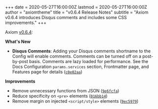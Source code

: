 +++
date = 2020-05-27T16:00:00Z
lastmod = 2020-05-27T16:00:00Z
author = "axiomtheme"
title = "v0.6.4 Release Notes"
subtitle = "Axiom v0.6.4 introduces Disqus comments and includes some CSS improvements."
+++

Axiom [v0.6.4](https://github.com/marketempower/axiom/releases/tag/v0.6.4):

**What's New**

- **Disqus Comments**: Adding your Disqus comments shortname to the Config will enable comments. Comments can be turned off on a post-by-post basis. Comments are lazy loaded for performance. See the Docs Configuration `params.services` section, Frontmatter page, and Features page for details ([`c0e02aa`](https://github.com/marketempower/axiom/commit/c0e02aabe12a69d6d7061b56873ff9ee1d8db438))

**Improvements**

- Remove unnecessary functions from JSON ([`9e6fcfa`](https://github.com/marketempower/axiom/commit/9e6fcfa5ea9698e7f713e45978e015b1a588bb28))
- Reduce specificity on `<pre>` elements ([`016bb14`](https://github.com/marketempower/axiom/commit/016bb1427fdc80aa401519ea7f4ac3ce4067e2bd))
- Remove margin on injected `<script/style>` elements ([`9ec5979`](https://github.com/marketempower/axiom/commit/9ec597993816cc072409b7a8cce76522b4adc912))
